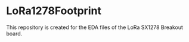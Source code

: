 # LoRa1278Footprint
This repository is created for the EDA files of the LoRa SX1278 Breakout board.
